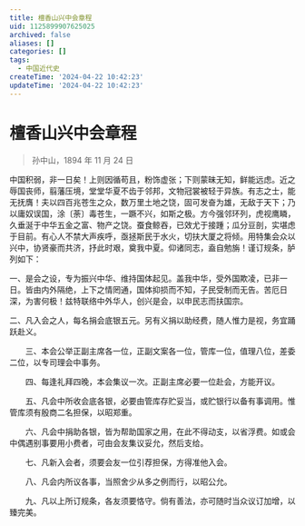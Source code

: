 ```yaml
---
title: 檀香山兴中会章程
uid: 1125899907625025
archived: false
aliases: []
categories: []
tags:
  - 中国近代史
createTime: '2024-04-22 10:42:23'
updateTime: '2024-04-22 10:42:23'
---
```


# 檀香山兴中会章程

> 孙中山，1894 年 11 月 24 日

中国积弱，非一日矣！上则因循苟且，粉饰虚张；下则蒙昧无知，鲜能远虑。近之辱国丧师，翦藩压境，堂堂华夏不齿于邻邦，文物冠裳被轻于异族。有志之士，能无抚膺！夫以四百兆苍生之众，数万里土地之饶，固可发奋为雄，无敌于天下；乃以庸奴误国，涂〔荼〕毒苍生，一蹶不兴，如斯之极。方今强邻环列，虎视鹰瞵，久垂涎于中华五金之富、物产之饶。蚕食鲸吞，已效尤于接踵；瓜分豆剖，实堪虑于目前。有心人不禁大声疾呼，亟拯斯民于水火，切扶大厦之将倾。用特集会众以兴中，协贤豪而共济，抒此时艰，奠我中夏。仰诸同志，盍自勉旃！谨订规条，胪列如下：

一、是会之设，专为振兴中华、维持国体起见。盖我中华，受外国欺凌，已非一日。皆由内外隔绝，上下之情罔通，国体抑损而不知，子民受制而无告。苦厄日深，为害何极！兹特联络中外华人，创兴是会，以申民志而扶国宗。

二、凡入会之人，每名捐会底银五元。另有义捐以助经费，随人惟力是视，务宜踊跃赴义。

　　三、本会公举正副主席各一位，正副文案各一位，管库一位，值理八位，差委二位，以专司理会中事务。

　　四、每逢礼拜四晚，本会集议一次。正副主席必要一位赴会，方能开议。

　　五、凡会中所收会底各银，必要由管库存贮妥当，或贮银行以备有事调用。惟管库须有殷商二名担保，以昭郑重。

　　六、凡会中捐助各银，皆为帮助国家之用，在此不得动支，以省浮费。如或会中偶遇别事要用小费者，可由会友集议妥允，然后支给。

　　七、凡新入会者，须要会友一位引荐担保，方得准他入会。

　　八、凡会内所议各事，当照舍少从多之例而行，以昭公允。

　　九、凡以上所订规条，各友须要恪守。倘有善法，亦可随时当众议订加增，以臻完美。
